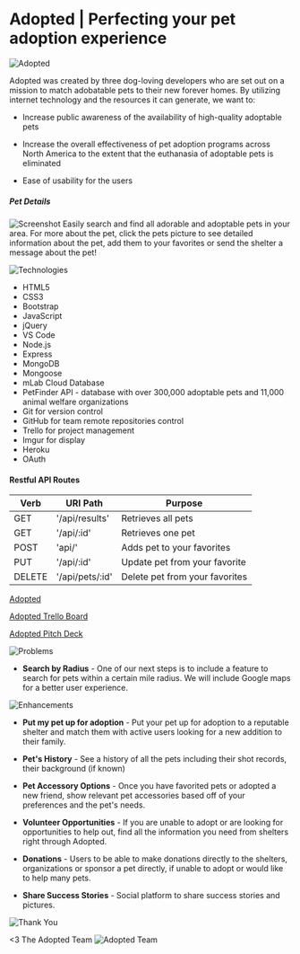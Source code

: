 # Adopted | Perfecting your pet adoption experience

![Adopted](http://i.imgur.com/5cDtZvD.png "Introduction")

Adopted was created by three dog-loving developers who are set out on a mission to match adobatable pets to their new forever homes. By utilizing internet technology and the resources it can generate, we want to:

* Increase public awareness of the availability of high-quality adoptable pets

* Increase the overall effectiveness of pet adoption programs across North America to the extent that the euthanasia of adoptable pets is eliminated

* Ease of usability for the users

##### Pet Details
![Screenshot](http://i.imgur.com/YBmYwKn.png "Show Pet Screenshot")
Easily search and find all adorable and adoptable pets in your area. For more about the pet, click the pets picture to see detailed information about the pet, add them to your favorites or send the shelter a message about the pet!

![Technologies](http://i.imgur.com/NLs9sbH.png "Technologies Used")

* HTML5
* CSS3
* Bootstrap
* JavaScript
* jQuery
* VS Code
* Node.js
* Express
* MongoDB
* Mongoose
* mLab Cloud Database
* PetFinder API - database with over 300,000 adoptable pets and 11,000 animal welfare organizations
* Git for version control
* GitHub for team remote repositories control
* Trello for project management  
* Imgur for display
* Heroku
* OAuth

#### Restful API Routes
Verb | URI Path | Purpose 
---- | -------- | -------
GET | '/api/results' | Retrieves all pets
GET | '/api/:id' | Retrieves one pet
POST | 'api/' | Adds pet to your favorites
PUT | '/api/:id' | Update pet from your favorite 
DELETE | '/api/pets/:id' | Delete pet from your favorites

[Adopted](https://adopted.herokuapp.com/ "Adopted on Heroku")

[Adopted Trello Board](https://trello.com/b/0c88vfvE/pet-finder "Adopted on Trello")

[Adopted Pitch Deck](https://ga-students.slack.com/files/jessbakk/F6N2A9A0P/adopted_pitch_deck.key)

![Problems](http://i.imgur.com/zGB99kW.png "Unsolved Problems")

* **Search by Radius** - One of our next steps is to include a feature to search for pets within a certain mile radius. We will include Google maps for a better user experience.

![Enhancements](http://i.imgur.com/DGsB3Pg.png "Future Enhancements")

* **Put my pet up for adoption** - Put your pet up for adoption to a reputable shelter and match them with active users looking for a new addition to their family.

* **Pet's History** - See a history of all the pets including their shot records, their background (if known)

* **Pet Accessory Options** - Once you have favorited pets or adopted a new friend, show relevant pet accessories based off of your preferences and the pet's needs.

* **Volunteer Opportunities** - If you are unable to adopt or are looking for opportunities to help out, find all the information you need from shelters right through Adopted.

* **Donations** - Users to be able to make donations directly to the shelters, organizations or sponsor a pet directly, if unable to adopt or would like to help many pets.

* **Share Success Stories** - Social platform to share success stories and pictures.

![Thank You](http://i.imgur.com/GnnLNQs.png "Thank You")

<3 The Adopted Team
![Adopted Team](http://i.imgur.com/vVHZhTg.png "Furry Friends")